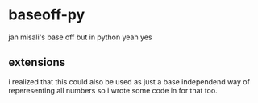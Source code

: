 # baseoff-py
jan misali's base off but in python yeah yes

## extensions

i realized that this could also be used as just a base independend way of reperesenting all numbers so i wrote some code in for that too.
